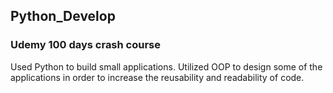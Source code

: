 ## Python_Develop
### Udemy 100 days crash course 
Used Python to build small applications. Utilized OOP to design some of the applications in order to increase the reusability and readability of code. 
